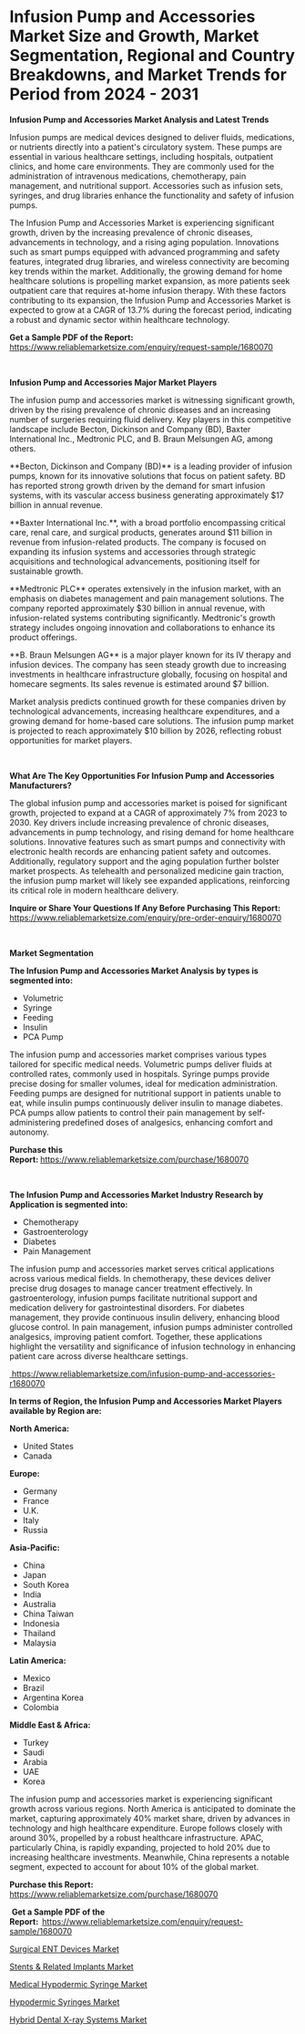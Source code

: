 <p><h1>Infusion Pump and Accessories Market Size and Growth, Market Segmentation, Regional and Country Breakdowns, and Market Trends for Period from 2024 -  2031</h1></p><p><strong>Infusion Pump and Accessories Market Analysis and Latest Trends</strong></p>
<p><p>Infusion pumps are medical devices designed to deliver fluids, medications, or nutrients directly into a patient's circulatory system. These pumps are essential in various healthcare settings, including hospitals, outpatient clinics, and home care environments. They are commonly used for the administration of intravenous medications, chemotherapy, pain management, and nutritional support. Accessories such as infusion sets, syringes, and drug libraries enhance the functionality and safety of infusion pumps.</p><p>The Infusion Pump and Accessories Market is experiencing significant growth, driven by the increasing prevalence of chronic diseases, advancements in technology, and a rising aging population. Innovations such as smart pumps equipped with advanced programming and safety features, integrated drug libraries, and wireless connectivity are becoming key trends within the market. Additionally, the growing demand for home healthcare solutions is propelling market expansion, as more patients seek outpatient care that requires at-home infusion therapy. With these factors contributing to its expansion, the Infusion Pump and Accessories Market is expected to grow at a CAGR of 13.7% during the forecast period, indicating a robust and dynamic sector within healthcare technology.</p></p>
<p><strong>Get a Sample PDF of the Report:&nbsp;</strong> <a href="https://www.reliablemarketsize.com/enquiry/request-sample/1680070?utm_campaign=1180&utm_medium=2&utm_source=Github&utm_content=ia&utm_term=14102024&utm_id=infusion-pump-and-accessories">https://www.reliablemarketsize.com/enquiry/request-sample/1680070</a></p>
<p>&nbsp;</p>
<p><strong>Infusion Pump and Accessories Major Market Players</strong></p>
<p><p>The infusion pump and accessories market is witnessing significant growth, driven by the rising prevalence of chronic diseases and an increasing number of surgeries requiring fluid delivery. Key players in this competitive landscape include Becton, Dickinson and Company (BD), Baxter International Inc., Medtronic PLC, and B. Braun Melsungen AG, among others.</p><p>**Becton, Dickinson and Company (BD)** is a leading provider of infusion pumps, known for its innovative solutions that focus on patient safety. BD has reported strong growth driven by the demand for smart infusion systems, with its vascular access business generating approximately $17 billion in annual revenue. </p><p>**Baxter International Inc.**, with a broad portfolio encompassing critical care, renal care, and surgical products, generates around $11 billion in revenue from infusion-related products. The company is focused on expanding its infusion systems and accessories through strategic acquisitions and technological advancements, positioning itself for sustainable growth.</p><p>**Medtronic PLC** operates extensively in the infusion market, with an emphasis on diabetes management and pain management solutions. The company reported approximately $30 billion in annual revenue, with infusion-related systems contributing significantly. Medtronic's growth strategy includes ongoing innovation and collaborations to enhance its product offerings.</p><p>**B. Braun Melsungen AG** is a major player known for its IV therapy and infusion devices. The company has seen steady growth due to increasing investments in healthcare infrastructure globally, focusing on hospital and homecare segments. Its sales revenue is estimated around $7 billion.</p><p>Market analysis predicts continued growth for these companies driven by technological advancements, increasing healthcare expenditures, and a growing demand for home-based care solutions. The infusion pump market is projected to reach approximately $10 billion by 2026, reflecting robust opportunities for market players.</p></p>
<p>&nbsp;</p>
<p><strong>What Are The Key Opportunities For Infusion Pump and Accessories Manufacturers?</strong></p>
<p><p>The global infusion pump and accessories market is poised for significant growth, projected to expand at a CAGR of approximately 7% from 2023 to 2030. Key drivers include increasing prevalence of chronic diseases, advancements in pump technology, and rising demand for home healthcare solutions. Innovative features such as smart pumps and connectivity with electronic health records are enhancing patient safety and outcomes. Additionally, regulatory support and the aging population further bolster market prospects. As telehealth and personalized medicine gain traction, the infusion pump market will likely see expanded applications, reinforcing its critical role in modern healthcare delivery.</p></p>
<p><strong>Inquire or Share Your Questions If Any Before Purchasing This Report:</strong> <a href="https://www.reliablemarketsize.com/enquiry/pre-order-enquiry/1680070?utm_campaign=1180&utm_medium=2&utm_source=Github&utm_content=ia&utm_term=14102024&utm_id=infusion-pump-and-accessories">https://www.reliablemarketsize.com/enquiry/pre-order-enquiry/1680070</a></p>
<p>&nbsp;</p>
<p><strong>Market Segmentation</strong></p>
<p><strong>The Infusion Pump and Accessories Market Analysis by types is segmented into:</strong></p>
<p><ul><li>Volumetric</li><li>Syringe</li><li>Feeding</li><li>Insulin</li><li>PCA Pump</li></ul></p>
<p><p>The infusion pump and accessories market comprises various types tailored for specific medical needs. Volumetric pumps deliver fluids at controlled rates, commonly used in hospitals. Syringe pumps provide precise dosing for smaller volumes, ideal for medication administration. Feeding pumps are designed for nutritional support in patients unable to eat, while insulin pumps continuously deliver insulin to manage diabetes. PCA pumps allow patients to control their pain management by self-administering predefined doses of analgesics, enhancing comfort and autonomy.</p></p>
<p><strong>Purchase this Report:&nbsp;</strong><a href="https://www.reliablemarketsize.com/purchase/1680070?utm_campaign=1180&utm_medium=2&utm_source=Github&utm_content=ia&utm_term=14102024&utm_id=infusion-pump-and-accessories">https://www.reliablemarketsize.com/purchase/1680070</a></p>
<p>&nbsp;</p>
<p><strong>The Infusion Pump and Accessories Market Industry Research by Application is segmented into:</strong></p>
<p><ul><li>Chemotherapy</li><li>Gastroenterology</li><li>Diabetes</li><li>Pain Management</li></ul></p>
<p><p>The infusion pump and accessories market serves critical applications across various medical fields. In chemotherapy, these devices deliver precise drug dosages to manage cancer treatment effectively. In gastroenterology, infusion pumps facilitate nutritional support and medication delivery for gastrointestinal disorders. For diabetes management, they provide continuous insulin delivery, enhancing blood glucose control. In pain management, infusion pumps administer controlled analgesics, improving patient comfort. Together, these applications highlight the versatility and significance of infusion technology in enhancing patient care across diverse healthcare settings.</p></p>
<p><a href="https://www.reliablemarketsize.com/infusion-pump-and-accessories-r1680070?utm_campaign=1180&utm_medium=2&utm_source=Github&utm_content=ia&utm_term=14102024&utm_id=infusion-pump-and-accessories">&nbsp;https://www.reliablemarketsize.com/infusion-pump-and-accessories-r1680070</a></p>
<p><strong>In terms of Region, the Infusion Pump and Accessories Market Players available by Region are:</strong></p>
<p>
    <p> <strong> North America: </strong>
        <ul>
            <li>United States</li>
            <li>Canada</li>
        </ul>
        </p> 
    <p> <strong> Europe: </strong>
        <ul>
            <li>Germany</li>
            <li>France</li>
            <li>U.K.</li>
            <li>Italy</li>
            <li>Russia</li>
        </ul>
        </p> 
    <p> <strong> Asia-Pacific: </strong>
        <ul>
            <li>China</li>
            <li>Japan</li>
            <li>South Korea</li>
            <li>India</li>
            <li>Australia</li>
            <li>China Taiwan</li>
            <li>Indonesia</li>
            <li>Thailand</li>
            <li>Malaysia</li>
        </ul>
        </p> 
    <p> <strong> Latin America: </strong>
        <ul>
            <li>Mexico</li>
            <li>Brazil</li>
            <li>Argentina Korea</li>
            <li>Colombia</li>
        </ul>
        </p> 
    <p> <strong> Middle East & Africa: </strong>
        <ul>
            <li>Turkey</li>
            <li>Saudi</li>
            <li>Arabia</li>
            <li>UAE</li>
            <li>Korea</li>
        </ul>
    </p>
    </p>
<p><p>The infusion pump and accessories market is experiencing significant growth across various regions. North America is anticipated to dominate the market, capturing approximately 40% market share, driven by advances in technology and high healthcare expenditure. Europe follows closely with around 30%, propelled by a robust healthcare infrastructure. APAC, particularly China, is rapidly expanding, projected to hold 20% due to increasing healthcare investments. Meanwhile, China represents a notable segment, expected to account for about 10% of the global market.</p></p>
<p><strong>Purchase this Report: </strong><a href="https://www.reliablemarketsize.com/purchase/1680070?utm_campaign=1180&utm_medium=2&utm_source=Github&utm_content=ia&utm_term=14102024&utm_id=infusion-pump-and-accessories">https://www.reliablemarketsize.com/purchase/1680070</a></p>
<p>&nbsp;<strong>Get a Sample PDF of the Report:&nbsp;&nbsp;</strong><a href="https://www.reliablemarketsize.com/enquiry/request-sample/1680070?utm_campaign=1180&utm_medium=2&utm_source=Github&utm_content=ia&utm_term=14102024&utm_id=infusion-pump-and-accessories">https://www.reliablemarketsize.com/enquiry/request-sample/1680070</a></p>
<p><strong></strong></p>
<p><p><a href="https://www.linkedin.com/pulse/global-surgical-ent-devices-market-focus-application-end-use-dzync?utm_campaign=1180&utm_medium=2&utm_source=Github&utm_content=ia&utm_term=14102024&utm_id=infusion-pump-and-accessories">Surgical ENT Devices Market</a></p><p><a href="https://www.linkedin.com/pulse/global-stents-related-implants-market-product-types-applications-jvjcc?utm_campaign=1180&utm_medium=2&utm_source=Github&utm_content=ia&utm_term=14102024&utm_id=infusion-pump-and-accessories">Stents & Related Implants Market</a></p><p><a href="https://github.com/ramdeniz14hi/Market-Research-Report-List-1/blob/main/medical-hypodermic-syringe-market.md?utm_campaign=1180&utm_medium=2&utm_source=Github&utm_content=ia&utm_term=14102024&utm_id=infusion-pump-and-accessories">Medical Hypodermic Syringe Market</a></p><p><a href="https://github.com/zenap1yahrovat/Market-Research-Report-List-1/blob/main/hypodermic-syringes-market.md?utm_campaign=1180&utm_medium=2&utm_source=Github&utm_content=ia&utm_term=14102024&utm_id=infusion-pump-and-accessories">Hypodermic Syringes Market</a></p><p><a href="https://www.linkedin.com/pulse/deep-dive-hybrid-dental-x-ray-systems-market-itstrends-segmentation-h8osc?utm_campaign=1180&utm_medium=2&utm_source=Github&utm_content=ia&utm_term=14102024&utm_id=infusion-pump-and-accessories">Hybrid Dental X-ray Systems Market</a></p></p>